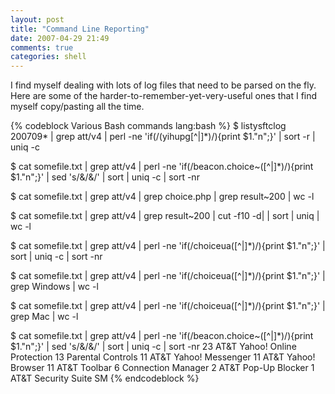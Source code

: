 ```yaml
---
layout: post
title: "Command Line Reporting"
date: 2007-04-29 21:49
comments: true
categories: shell
---
```


I find myself dealing with lots of log files that need to be parsed on the fly.
Here are some of the harder-to-remember-yet-very-useful ones that I find myself
copy/pasting all the time.

{% codeblock Various Bash commands lang:bash %}
$ listysftclog 200709* | grep att/v4 | perl -ne 'if(/(yihupg[^|]*)/){print $1."n";}' | sort -r | uniq -c

$ cat somefile.txt | grep att/v4 | perl -ne 'if(/beacon.choice~([^|]*)/){print $1."n";}' | sed 's/&/&/' | sort | uniq -c | sort -nr

$ cat somefile.txt | grep att/v4 | grep choice.php | grep result~200 | wc -l

$ cat somefile.txt | grep att/v4 | grep result~200 | cut -f10 -d| | sort | uniq | wc -l

$ cat somefile.txt | grep att/v4 | perl -ne 'if(/choiceua([^|]*)/){print $1."n";}' | sort | uniq -c | sort -nr

$ cat somefile.txt | grep att/v4 | perl -ne 'if(/choiceua([^|]*)/){print $1."n";}' | grep Windows | wc -l

$ cat somefile.txt | grep att/v4 | perl -ne 'if(/choiceua([^|]*)/){print $1."n";}' | grep Mac | wc -l


$ cat somefile.txt | grep att/v4 | perl -ne 'if(/beacon.choice~([^|]*)/){print $1."n";}' | sed 's/&/&/' | sort | uniq -c | sort -nr
 23 AT&T Yahoo! Online Protection
 13 Parental Controls
 11 AT&T Yahoo! Messenger
 11 AT&T Yahoo! Browser
 11 AT&T Toolbar
  6 Connection Manager
  2 AT&T Pop-Up Blocker
  1 AT&T Security Suite SM
{% endcodeblock %}
